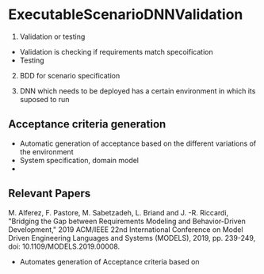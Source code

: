 # ExecutableScenarioDNNValidation

1. Validation or testing 
  - Validation is checking if requirements match specoification
  - Testing 
  
2. BDD for scenario specification

3. DNN which needs to be deployed has a certain environment in which its suposed to run 


## Acceptance criteria generation

* Automatic generation of acceptance based on the different variations of the environment 
* System specification, domain model 
* 

## Relevant Papers

M. Alferez, F. Pastore, M. Sabetzadeh, L. Briand and J. -R. Riccardi, "Bridging the Gap between Requirements Modeling and Behavior-Driven Development," 2019 ACM/IEEE 22nd International Conference on Model Driven Engineering Languages and Systems (MODELS), 2019, pp. 239-249, doi: 10.1109/MODELS.2019.00008.

- Automates generation of Acceptance criteria based on 

